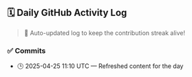 ## 🗓️ Daily GitHub Activity Log

> 🤖 Auto-updated log to keep the contribution streak alive!

### ✅ Commits

- 🕒 2025-04-25 11:10 UTC — Refreshed content for the day

